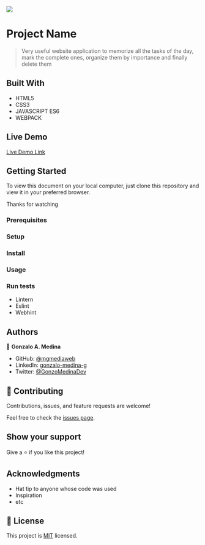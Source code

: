 ![](https://img.shields.io/badge/Microverse-blueviolet)

# Project Name

> Very useful website application to memorize all the tasks of the day, mark the complete ones, organize them by importance and finally delete them


## Built With

- HTML5
- CSS3
- JAVASCRIPT ES6
- WEBPACK

## Live Demo

[Live Demo Link](https://mgmediaweb.github.io/webpack/dist/)


## Getting Started

To view this document on your local computer, just clone this repository and view it in your preferred browser.

Thanks for watching

### Prerequisites

### Setup

### Install

### Usage

### Run tests

- Lintern
- Eslint
- Webhint

## Authors

👤 **Gonzalo A. Medina**

- GitHub: [@mgmediaweb](https://github.com/mgmediaweb)
- LinkedIn: [gonzalo-medina-g](https://www.linkedin.com/in/gonzalo-medina-g/)
- Twitter: [@GonzoMedinaDev](https://twitter.com/GonzoMedinaDev)

## 🤝 Contributing

Contributions, issues, and feature requests are welcome!

Feel free to check the [issues page](../../issues/).

## Show your support

Give a ⭐️ if you like this project!

## Acknowledgments

- Hat tip to anyone whose code was used
- Inspiration
- etc

## 📝 License

This project is [MIT](./MIT.md) licensed.
